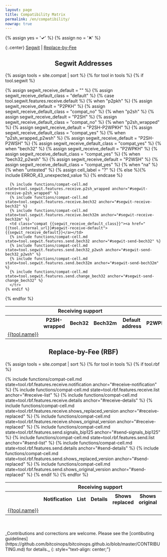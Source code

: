 ```yaml
---
layout: page
title: Compatibility Matrix
permalink: /en/compatibility/
nowrap: true
---
```

{% assign yes = '<span class="feature-yes"><strong>✓</strong></span>' %}
{% assign no = '<span class="feature-no"><strong>✕</strong></span>' %}
<style>
th, td { text-align: center; }
h1, h2, h3, h4, h5, h6 { text-align: center; }
</style>

{:.center}
[Segwit](#segwit-addresses) \| [Replace-by-Fee](#replace-by-fee-rbf)

## Segwit Addresses

<table class="compatibility">
  <tr>
    <th></th>
    <th colspan="3">Receiving support</th>
    <th colspan="6">Sending support</th>
  </tr>
  <tr>
    <th></th>
    <th>P2SH-wrapped</th>
    <th>Bech32</th>
    <th>Bech32m</th>
    <th>Default address</th>
    <th>P2WPKH</th>
    <th>P2WSH</th>
    <th>Bech32m</th>
    <th>Bech32 change</th>
  </tr>

{% assign tools = site.compat | sort %}
{% for tool in tools %}
    {% if tool.segwit %}
      <tr>
        <td><a href="{{tool.internal_url}}#segwit">{{tool.name}}</a></td>
      {% assign segwit_receive_default = "" %}
      {% assign segwit_receive_default_class = "default" %}
      {% case tool.segwit.features.receive.default %}
        {% when "p2pkh" %}
          {% assign segwit_receive_default = "P2PKH" %}
          {% assign segwit_receive_default_class = "compat_no" %}
        {% when "p2sh" %}
          {% assign segwit_receive_default = "P2SH" %}
          {% assign segwit_receive_default_class = "compat_no" %}
        {% when "p2sh_wrapped" %}
          {% assign segwit_receive_default = "P2SH-P2WPKH" %}
          {% assign segwit_receive_default_class = "compat_yes" %}
        {% when "p2sh_wrapped_p2wsh" %}
          {% assign segwit_receive_default = "P2SH-P2WSH" %}
          {% assign segwit_receive_default_class = "compat_yes" %}
        {% when "bech32" %}
          {% assign segwit_receive_default = "P2WPKH" %}
          {% assign segwit_receive_default_class = "compat_yes" %}
        {% when "bech32_p2wsh" %}
          {% assign segwit_receive_default = "P2WSH" %}
          {% assign segwit_receive_default_class = "compat_yes" %}
        {% when "na" %}
        {% when "untested" %}
          {% assign cell_label = "?" %}
        {% else %}{% include ERROR_43_unexpected_value %}
      {% endcase %}

      {% include functions/compat-cell.md state=tool.segwit.features.receive.p2sh_wrapped anchor="#segwit-receive-p2sh_wrapped" %}
      {% include functions/compat-cell.md state=tool.segwit.features.receive.bech32 anchor="#segwit-receive-bech32" %}
      {% include functions/compat-cell.md state=tool.segwit.features.receive.bech32m anchor="#segwit-receive-bech32m" %}
      <td class="compat {{segwit_receive_default_class}}"><a href="{{tool.internal_url}}#segwit-receive-default">{{segwit_receive_default}}</a></td>
      {% include functions/compat-cell.md state=tool.segwit.features.send.bech32 anchor="#segwit-send-bech32" %}
      {% include functions/compat-cell.md state=tool.segwit.features.send.bech32_p2wsh anchor="#segwit-send-bech32_p2wsh" %}
      {% include functions/compat-cell.md state=tool.segwit.features.send.bech32m anchor="#segwit-send-bech32m" %}
      {% include functions/compat-cell.md state=tool.segwit.features.send.change_bech32 anchor="#segwit-send-change_bech32" %}
      </tr>
    {% endif %}
{% endfor %}

</table>

## Replace-by-Fee (RBF)

<table class="compatibility">
  <tr>
    <th></th>
    <th colspan="5">Receiving support</th>
    <th colspan="5">Sending support</th>
  </tr>
  <tr>
    <th></th>
    <th>Notification</th>
    <th>List</th>
    <th>Details</th>
    <th>Shows replaced</th>
    <th>Shows original</th>
    <th>Signals BIP125</th>
    <th>List</th>
    <th>Details</th>
    <th>Shows replaced</th>
    <th>Shows original</th>
  </tr>

{% assign tools = site.compat | sort %}
{% for tool in tools %}
    {% if tool.rbf %}
      <tr>
        <td><a href="{{tool.internal_url}}#rbf">{{tool.name}}</a></td>
        {% include functions/compat-cell.md state=tool.rbf.features.receive.notification anchor="#receive-notification" %}
        {% include functions/compat-cell.md state=tool.rbf.features.receive.list anchor="#receive-list" %}
        {% include functions/compat-cell.md state=tool.rbf.features.receive.details anchor="#receive-details" %}
        {% include functions/compat-cell.md state=tool.rbf.features.receive.shows_replaced_version anchor="#receive-replaced" %}
        {% include functions/compat-cell.md state=tool.rbf.features.receive.shows_original_version anchor="#receive-replaced" %}
        {% include functions/compat-cell.md state=tool.rbf.features.send.signals_bip125 anchor="#send-signals_bip125" %}
        {% include functions/compat-cell.md state=tool.rbf.features.send.list anchor="#send-list" %}
        {% include functions/compat-cell.md state=tool.rbf.features.send.details anchor="#send-details" %}
        {% include functions/compat-cell.md state=tool.rbf.features.send.shows_replaced_version anchor="#send-replaced" %}
        {% include functions/compat-cell.md state=tool.rbf.features.send.shows_original_version anchor="#send-replaced" %}
      </tr>
    {% endif %}
{% endfor %}

</table>

<br/>
<br/>
_Contributions and corrections are welcome. Please see the [contibuting
guidelines](https://github.com/bitcoinops/bitcoinops.github.io/blob/master/CONTRIBUTING.md)
for details._
{: style="text-align: center;"}
